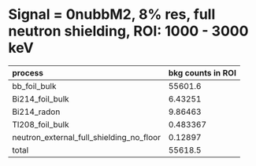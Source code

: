 # Signal = 0nubbM2, 8% res, full neutron shielding, ROI: 1000 - 3000 keV


| **process**                                   | **bkg counts in ROI** |
|:----------------------------------------------|:----------------------|
| bb\_foil\_bulk                                | 55601.6               |
| Bi214\_foil\_bulk                             | 6.43251               |
| Bi214\_radon                                  | 9.86463               |
| Tl208\_foil\_bulk                             | 0.483367              |
| neutron\_external\_full\_shielding\_no\_floor | 0.12897               |
| total                                         | 55618.5               |
